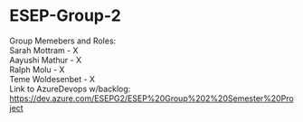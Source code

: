 # ESEP-Group-2
Group Memebers and Roles: <br>
Sarah Mottram - X <br>
Aayushi Mathur - X <br>
Ralph Molu - X <br>
Teme Woldesenbet - X <br>
Link to AzureDevops w/backlog: https://dev.azure.com/ESEPG2/ESEP%20Group%202%20Semester%20Project
